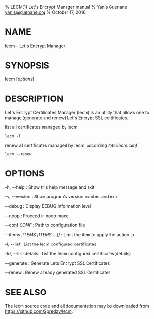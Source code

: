 % LECM(1) Let's Encrypt Manager manual
% Yanis Guenane  <yanis@guenane.org>
% October 17, 2016

# NAME

lecm - Let's Encrypt Manager

# SYNOPSIS

lecm [*options*]

# DESCRIPTION

Let's Encrypt Certificates Manager (lecm) is an utility that allows one to
manage (generate and renew) Let's Encrypt SSL certificates.

list all certificates managed by lecm

    lecm -l

renew all certificates managed by lecm, according */etc/lecm.conf*

    lecm --renew

# OPTIONS

-h, \--help
:   Show this help message and exit

-v, \--version
:   Show program's version number and exit

\--debug
:   Display DEBUG information level

\--noop
:   Proceed in noop mode

\--conf *CONF*
:   Path to configuration file

\--items *[ITEMS [ITEMS ...]]*
:   Limit the item to apply the action to

-l, \--list
:   List the lecm configured certificates

-ld, \--list-details
:   List the lecm configured certificates(details)

\--generate
:   Generate Lets Encrypt SSL Certificates

\--renew
:   Renew already generated SSL Certificates

# SEE ALSO

The lecm source code and all documentation may be downloaded from
<https://github.com/Spredzy/lecm>.
